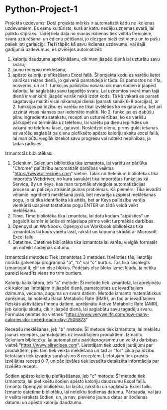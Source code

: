 # Python-Project-1
Projekta uzdevums:
Dotā projekta mērķis ir automatizēt kādu no ikdienas uzdevumiem. Es esmu kultūrists, kurš ar katru nedēļu uzņemas svarā, lai paliktu stiprāks. Tādēļ liela daļa no manas ikdienas tiek veltīta treniņiem, svara uzturēšanai un ēdienu pētīšanai, jo diezgan bieži ēst vienu un to pašu paliek ļoti garlaicīgi. Tieši tāpēc kā savu ikdienas uzdevumu, vai šajā gadījumā uzdevumus, es izvēlējos automatizēt:
1. kaloriju daudzuma aprēķināšanu, cik man jāapēd dienā lai uzturētu savu svaru;
2. jaunu recepšu meklēšanu;
3. apēsto kaloriju piefiksēšanu Excel failā.
Šī projekta kodu es varēšu lietot vairākas reizes dienā, jo galvenā pamatideja ir tāda: Es pamostos no rīta, nosveros, un ar 1. funkcijas palīdzību nosaku cik man šodien ir jāapēd kaloriju, lai saglabātu savu tagadējo svaru. Lai uzņemtos svarā man tajā dienā ir vienkārši jāapēd vairāk nekā izdot kods. Tā kā vakarā es parasti sagatavoju maltīti visai nākamajai dienai (parasti sanāk 6-8 porcijas), ar 2. funkcijas palīdzību es varēšu ne tikai izvēlēties ko es gatavošu, bet arī uzzināt visas nianses par iedomāto maltīti. No 2. funkcijas es dabūšu pilnu ingredientu sarakstu, recepti un uzturvērtības, ko es varēšu pārkopēt no termināla uz telefonu, lai varētu pa dienu iepirkties un vakarā no telefona lasot, gatavot. Noslēdzot dienu, pirms gulēt iešanas es varēšu saglabāt pa dienu piefiksēto apēsto kaloriju skaitu excel failā, lai man būtu vieglāk izsekot savu progresu vai noteikt nepilnības, ja tādas radīsies.


Izmantotās bibliotēkas:
1. Selenium. Selenium bibliotēka tika izmantota, lai varētu ar pārlūka "Chrome" palīdzību automatizēt darbības veiktas "https://www.allrecipes.com" vietnē. Tālāk no Selenium bibliotēkas tika importēts Webdriver, no kura savukārt tika importētas funkcijas kā Service, By un Keys, kas man turpmāk atviegloja automatizācijas procesu un palīzēja atrisināt jaunas problēmas. Kā piemērs: Tika ievadīti vēlamie ingridienti meklēšanā joslā, bet nevarēja uzspiest meklēšanas pogu, jo tā tika identificēta kā attēls, bet ar Keys palīdzību varēja vienkārši uzspiest tastatūras pogu ENTER un tādā veidā veikt meklēšanu.
2. Time. Time bibliotēka tika izmantota, lai dotu kodam "atpūsties" un pagaidīt kamēr ielādēsies mājaslapa pirms veikt turpmākās darbības.
3. Openpyxl un Workbook. Openpyxl un Workbook bibliotēkas tika izmantotas lai kods varētu lasīt, rakstīt un kopumā strādāt ar Microsoft Excel failu.
4. Datetime. Datetime bibliotēka tika izmantota lai varētu vielgāk formatēt un noteikt šodienas datumu.


Izmantotās metodes:
Tiek izmantotas 3 metodes. Izvēloties tās, lietotājs norāda galvenajā programmā "a", "b" vai "c" burtus. Tas tika sasniegts izmantojot if, elif un else blokus. Pēdējais else bloks izmet ķļūdu, ja netika pareizi ievadīts viens no trim burtiem.

Kaloriju kalkulatora, jeb "a" metode:
Šī metode tiek izmantota, lai aprēķinātu cik kalorijas lietotājam ir jāapēd dienā, pamatojoties uz ievadītajiem dzimuma, vecuma, auguma un svara datiem.
Metode izmanto matemātiskus aprēķinus, lai noteiktu Basal Metabolic Rate (BMR), un tad ar ievadītajiem fiziskās aktivitātes līmeņu datiem, aprēķinātu Active Metabolic Rate (AMR), jeb kaloriju skaitu, cik ir jāapēd dienā, lai saglabātu savu tagadēju svaru. Formulas ņemtas no vietnes "https://www.verywellfit.com/how-many-calories-do-i-need-each-day-2506873"

Recepšu meklēšanas, jeb "b" metode:
Šī metode tiek izmantota, lai meklētu jaunas receptes, pamatojoties uz ievadītajiem produktiem.
Izmanto Selenium bibliotēku, lai automatizētu pārlūkprogrammu un veiktu darbības vietnē "https://www.allrecipes.com".
Lietotājam tiek uzdoti jautājumi par produktiem, pēc tam tiek veikta meklēšana un tad ar "for" cikla palīdzību lietotājam tiek izvadīts saraksts no 8 receptēm.
Lietotājam tiek prasīts izvēlēties recepti 0-7, un pēc izvēles tiek izvadīta detalizēta informācija par izvēlēto recepti.

Šodien apēsto kaloriju piefiksēšanas, jeb "c" metode:
Šī metode tiek izmantota, lai piefiksētu šodien apēsto kaloriju daudzumu Excel failā.
Izmanto Openpyxl bibliotēku, lai lasītu, rakstītu un saglabātu Excel failu.
Izmanto datetime bibliotēku, lai noteiktu šodienas datumu.
Pārbauda, vai jau ir veikts ieraksts šodien, un, ja nav, pievieno jaunus datus ar šodienas datumu un apēsto kaloriju daudzumu.